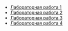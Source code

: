 - [Лабораторная работа 1](./lab1)
- [Лабораторная работа 2](./lab2)
- [Лабораторная работа 3](./lab3)
- [Лабораторная работа 4](./lab4)
